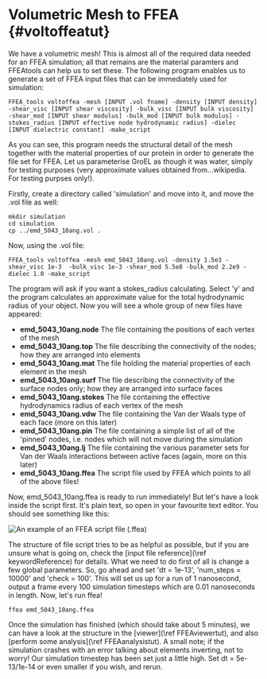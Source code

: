 Volumetric Mesh to FFEA {#voltoffeatut}
=============================

We have a volumetric mesh! This is almost all of the required data needed for an FFEA simulation; all that remains are the material paramters and FFEAtools can help us to set these. The following program enables us to generate a set of FFEA input files that can be immediately used for simulation:

	FFEA_tools voltoffea -mesh [INPUT .vol fname] -density [INPUT density] -shear_visc [INPUT shear viscosity] -bulk_visc [INPUT bulk viscosity] -shear_mod [INPUT shear modulus] -bulk_mod [INPUT bulk modulus] -stokes_radius [INPUT effective node hydrodynamic radius] -dielec [INPUT dielectric constant] -make_script

As you can see, this program needs the structural detail of the mesh together with the material properties of our protein in order to generate the file set for FFEA. Let us parameterise GroEL as though it was water, simply for testing purposes (very approximate values obtained from...wikipedia. For testing purpses only!).

Firstly, create a directory called 'simulation' and move into it, and move the .vol file as well:

	mkdir simulation
	cd simulation
	cp ../emd_5043_10ang.vol .

Now, using the .vol file:

	FFEA_tools voltoffea -mesh emd_5043_10ang.vol -density 1.5e3 -shear_visc 1e-3  -bulk_visc 1e-3 -shear_mod 5.5e8 -bulk_mod 2.2e9 -dielec 1.0 -make_script

The program will ask if you want a stokes_radius calculating. Select 'y' and the program calculates an approximate value for the total hydrodynamic radius of your object. Now you will see a whole group of new files have appeared:

  * <b>emd_5043_10ang.node</b>		The file containing the positions of each vertex of the mesh
  * <b>emd_5043_10ang.top</b>		The file describing the connectivity of the nodes; how they are arranged into elements
  * <b>emd_5043_10ang.mat</b>		The file holding the material properties of each element in the mesh
  * <b>emd_5043_10ang.surf</b>		The file describing the connectivity of the surface nodes only; how they are arranged into surface faces
  * <b>emd_5043_10ang.stokes</b>		The file containing the effective hydrodynamics radius of each vertex of the mesh
  * <b>emd_5043_10ang.vdw</b>		The file containing the Van der Waals type of each face (more on this later)
  * <b>emd_5043_10ang.pin</b>		The file containing a simple list of all of the 'pinned' nodes, i.e. nodes which will not move during the simulation
  * <b>emd_5043_10ang.lj</b>		The file containing the various parameter sets for Van der Waals interactions between active faces (again, more on this later) 
  * <b>emd_5043_10ang.ffea</b>		The script file used by FFEA which points to all of the above files!

Now, emd_5043_10ang.ffea is ready to run immediately! But let's have a look inside the script first. It's plain text, so open in your favourite text editor. You should see something like this:

![An example of an FFEA script file (.ffea)](ffeascript.png "GroEL FFEA Script")

The structure of file script tries to be as helpful as possible, but if you are unsure what is going on, check the [input file reference](\ref keywordReference) for details. What we need to do first of all is change a few global parameters. So, go ahead and set 'dt = 1e-13', 'num_steps = 10000' and 'check = 100'. This will set us up for a run of 1 nanosecond, output a frame every 100 simulation timesteps which are 0.01 nanoseconds in length. Now, let's run ffea!

	ffea emd_5043_10ang.ffea

Once the simulation has finished (which should take about 5 minutes), we can have a look at the structure in the [viewer](\ref FFEAviewertut), and also [perform some analysis](\ref FFEAanalysistut).
A small note; if the simulation crashes with an error talking about elements inverting, not to worry! Our simulation timestep has been set just a little high. Set dt = 5e-13/1e-14 or even smaller if you wish, and rerun.





